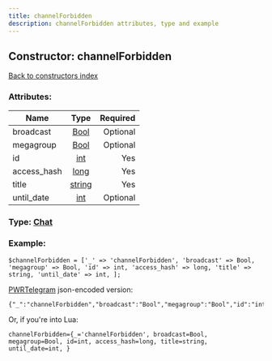```yaml
---
title: channelForbidden
description: channelForbidden attributes, type and example
---
```

## Constructor: channelForbidden  
[Back to constructors index](index.md)



### Attributes:

| Name     |    Type       | Required |
|----------|:-------------:|---------:|
|broadcast|[Bool](../types/Bool.md) | Optional|
|megagroup|[Bool](../types/Bool.md) | Optional|
|id|[int](../types/int.md) | Yes|
|access\_hash|[long](../types/long.md) | Yes|
|title|[string](../types/string.md) | Yes|
|until\_date|[int](../types/int.md) | Optional|



### Type: [Chat](../types/Chat.md)


### Example:

```
$channelForbidden = ['_' => 'channelForbidden', 'broadcast' => Bool, 'megagroup' => Bool, 'id' => int, 'access_hash' => long, 'title' => string, 'until_date' => int, ];
```  

[PWRTelegram](https://pwrtelegram.xyz) json-encoded version:

```
{"_":"channelForbidden","broadcast":"Bool","megagroup":"Bool","id":"int","access_hash":"long","title":"string","until_date":"int"}
```


Or, if you're into Lua:  


```
channelForbidden={_='channelForbidden', broadcast=Bool, megagroup=Bool, id=int, access_hash=long, title=string, until_date=int, }

```


